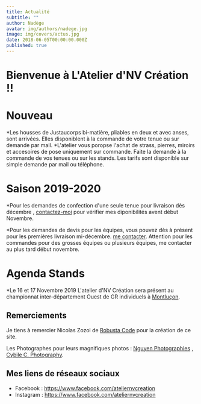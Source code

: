 ```yaml
---
title: Actualité
subtitle: ""
author: Nadège
avatar: img/authors/nadege.jpg
image: img/covers/actus.jpg
date: 2018-06-05T00:00:00.000Z
published: true
---
```

Bienvenue à L'Atelier d'NV Création !!
====
**Nouveau**
====
*Les housses de Justaucorps bi-matière, pliables en deux et avec anses, sont arrivées. Elles disponiblent à la commande de votre tenue ou sur demande par mail. 
*L'atelier vous poropse l'achat de strass, pierres, miroirs et accesoires de pose uniquement sur commande. Faite la demande à la commande de vos tenues ou sur les stands. Les tarifs sont disponible sur simple demande par mail ou téléphone.

**Saison 2019-2020**
====
*Pour les demandes de confection d'une seule tenue pour livraison dès décembre , [contactez-moi](/#/2018/06/02/contacts) pour vérifier mes diponibilités avent début Novembre.

*Pour les demandes de devis pour les équipes, vous pouvez dès à présent pour les premières livraison mi-décembre. [me contacter](/#/2018/06/02/contacts).
Attention pour les commandes pour des grosses équipes ou plusieurs équipes, me contacter au plus tard début novembre.

 
Agenda Stands
====

*Le 16 et 17 Novembre 2019 L'atelier d'NV Création sera présent au championnat inter-département Ouest de GR individuels à [Montluçon](https://auvergne-rhone-alpes.ffgym.fr/Evenements/GR-Competition-Inter-dep-OUEST-Individuels-Perf-Fed-et-Reg2). 

 
Remerciements
----

 
Je tiens à remercier Nicolas Zozol de [Robusta Code](http://www.robusta.io) pour la création de ce site. 

Les Photographes pour leurs magnifiques photos : [Nguyen Photographies](http://www.ngtuan.com) , [Cybile C. Photography](https://www.facebook.com/Cybile-C-Photography-246675958701076/).
 
 
 
Mes liens de réseaux sociaux
----
 
* Facebook : <a href="https://www.facebook.com/ateliernvcreation">https://www.facebook.com/ateliernvcreation</a>
* Instagram : <a href="https://www.instagram.com/atelier.nvcreation">https://www.facebook.com/ateliernvcreation</a>
